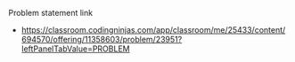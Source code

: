 Problem statement link
 - https://classroom.codingninjas.com/app/classroom/me/25433/content/694570/offering/11358603/problem/23951?leftPanelTabValue=PROBLEM
